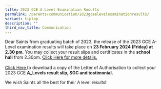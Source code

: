 ```yaml
---
title: 2023 GCE A Level Examination Results
permalink: /parents/communication/2023gcealevelexaminationresults/
variant: tiptap
description: ""
third_nav_title: Communication
---
```

<p>Dear Saints from graduating batch of 2023, the release of the 2023 GCE
A-Level examination results will take place on&nbsp;<strong>23&nbsp;February 2024&nbsp;(Friday) at 2.30 pm.</strong>&nbsp;You
may collect your result slips and certificates in the&nbsp;<strong>school hall</strong>&nbsp;from
2.30pm. <a href="/files/2024/Letter_to_Students_on_collection_of_A_level_results_Final.pdf" rel="noopener noreferrer nofollow" target="_blank">Click Here for more details.</a>
<br>
<br><a href="/files/2024/Letter_of_Authorisation.pdf" rel="noopener noreferrer nofollow" target="_blank">Click Here </a>to
download a copy of the&nbsp;Letter of Authorisation to collect your 2023
GCE <strong>A_Levels result slip, SGC and testimonial.</strong>
</p>
<p>We wish Saints all the best for their A level results!</p>